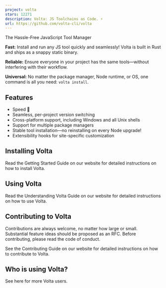 ```yaml
---
project: volta
stars: 12271
description: Volta: JS Toolchains as Code. ⚡
url: https://github.com/volta-cli/volta
---
```


The Hassle-Free JavaScript Tool Manager

**Fast:** Install and run any JS tool quickly and seamlessly! Volta is built in Rust and ships as a snappy static binary.

**Reliable:** Ensure everyone in your project has the same tools—without interfering with their workflow.

**Universal:** No matter the package manager, Node runtime, or OS, one command is all you need: `volta install`.

Features
--------

-   Speed 🚀
-   Seamless, per-project version switching
-   Cross-platform support, including Windows and all Unix shells
-   Support for multiple package managers
-   Stable tool installation—no reinstalling on every Node upgrade!
-   Extensibility hooks for site-specific customization

Installing Volta
----------------

Read the Getting Started Guide on our website for detailed instructions on how to install Volta.

Using Volta
-----------

Read the Understanding Volta Guide on our website for detailed instructions on how to use Volta.

Contributing to Volta
---------------------

Contributions are always welcome, no matter how large or small. Substantial feature ideas should be proposed as an RFC. Before contributing, please read the code of conduct.

See the Contributing Guide on our website for detailed instructions on how to contribute to Volta.

Who is using Volta?
-------------------

See here for more Volta users.
